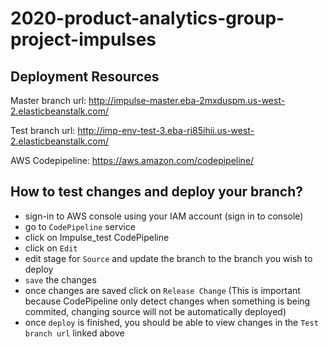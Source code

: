 # 2020-product-analytics-group-project-impulses

## Deployment Resources

Master branch url: http://impulse-master.eba-2mxduspm.us-west-2.elasticbeanstalk.com/

Test branch url: http://imp-env-test-3.eba-ri85ihii.us-west-2.elasticbeanstalk.com/ 

AWS Codepipeline: https://aws.amazon.com/codepipeline/

## How to test changes and deploy your branch?
* sign-in to AWS console using your IAM account (sign in to console)
* go to `CodePipeline` service
* click on Impulse_test CodePipeline
* click on `Edit`
* edit stage for `Source` and update the branch to the branch you wish to deploy
* `save` the changes
* once changes are saved click on `Release Change` (This is important because CodePipeline only detect changes when something is being commited, changing source will not be automatically deployed)
* once `deploy` is finished, you should be able to view changes in the `Test branch url` linked above


